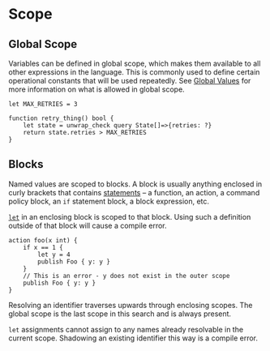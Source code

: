 # Scope

## Global Scope

Variables can be defined in global scope, which makes them available to
all other expressions in the language. This is commonly used to define
certain operational constants that will be used repeatedly. See [Global
Values](../reference/top-level/global-values.md) for more information on
what is allowed in global scope.

```
let MAX_RETRIES = 3

function retry_thing() bool {
    let state = unwrap_check query State[]=>{retries: ?}
    return state.retries > MAX_RETRIES
}
```

## Blocks

Named values are scoped to blocks. A block is usually anything enclosed
in curly brackets that contains [statements](../reference/statements.md)
&ndash; a function, an action, a command policy block, an `if` statement
block, a block expression, etc.

[`let`](../reference/statements/let.md) in an enclosing block is scoped
to that block. Using such a definition outside of that block will cause
a compile error.

```
action foo(x int) {
    if x == 1 {
        let y = 4
        publish Foo { y: y }
    }
    // This is an error - y does not exist in the outer scope
    publish Foo { y: y }
}
```

Resolving an identifier traverses upwards through enclosing scopes. The
global scope is the last scope in this search and is always present.

`let` assignments cannot assign to any names already resolvable in the
current scope. Shadowing an existing identifier this way is a compile
error.